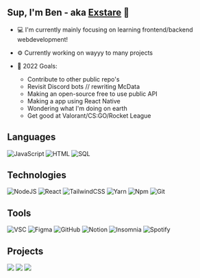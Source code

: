 ##  Sup, I'm Ben - aka [Exstare](https://github.com/Exstare) 👋

- 💻 I'm currently mainly focusing on learning frontend/backend webdevelopment!

- ⚙️ Currently working on wayyy to many projects

- 🥅 2022 Goals:
    - Contribute to other public repo's
    - Revisit Discord bots // rewriting McData
    - Making an open-source free to use public API
    - Making a app using React Native
    - Wondering what I'm doing on earth
    - Get good at Valorant/CS:GO/Rocket League

## Languages

![JavaScript](https://img.shields.io/badge/-JavaScript-000?&logo=JavaScript) ![HTML](https://img.shields.io/badge/-HTML-000?&logo=html5) ![SQL](https://img.shields.io/badge/-SQL-000?&logo=MySQL)

## Technologies

![NodeJS](https://img.shields.io/badge/-Node.js-000?&logo=node.js) ![React](https://img.shields.io/badge/-React-000?&logo=React) ![TailwindCSS](https://img.shields.io/badge/-TailwindCSS-000?&logo=tailwindcss) ![Yarn](https://img.shields.io/badge/-Yarn-000?&logo=yarn) ![Npm](https://img.shields.io/badge/-NPM-000?&logo=npm) ![Git](https://img.shields.io/badge/-Git-000?&logo=git)

## Tools

![VSC](https://img.shields.io/badge/-Visual%20Studio%20Code-000?&logo=visualstudiocode) ![Figma](https://img.shields.io/badge/-Figma-000?&logo=figma) ![GitHub](https://img.shields.io/badge/-GitHub-000?&logo=github) ![Notion](https://img.shields.io/badge/-Notion-000?&logo=notion) ![Insomnia](https://img.shields.io/badge/-Insomnia-000?&logo=insomnia) ![Spotify](https://img.shields.io/badge/-Spotify-000?&logo=spotify)

## Projects

[![](https://img.shields.io/badge/-👤%20Me.exstare.eu-000)](https://me.exstare.eu)  [![](https://img.shields.io/badge/-📝%20Kahoot%20Spammer-000)](https://github.com/Exstare/KahootSpammer) [![](https://img.shields.io/badge/-🏅%20WIP%20•%20MyRanks-000)](https://github.com/Exstare/KahootSpammer)
